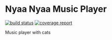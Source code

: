 # Nyaa Nyaa Music Player

[![build status](https://gitlab.com/Nydrani/NyaaNyaaMusicPlayer/badges/master/build.svg)](https://gitlab.com/Nydrani/NyaaNyaaMusicPlayer/commits/master)
[![coverage report](https://gitlab.com/Nydrani/NyaaNyaaMusicPlayer/badges/master/coverage.svg)](https://gitlab.com/Nydrani/NyaaNyaaMusicPlayer/commits/master)

Music player with cats
